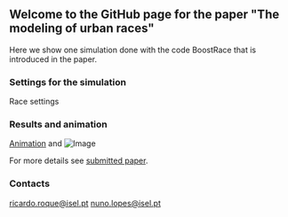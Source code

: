 ## Welcome to the GitHub page for the paper "The modeling of urban races"

Here we show one simulation done with the code BoostRace that is introduced in the paper.

### Settings for the simulation

Race settings 

### Results and animation
[Animation](https://user-images.githubusercontent.com/58338787/157900110-efebdc3d-d6e0-471e-8544-a106e0083d1e.mp4) and ![Image](src)


For more details see [submitted paper]().

### Contacts
ricardo.roque@isel.pt
nuno.lopes@isel.pt
